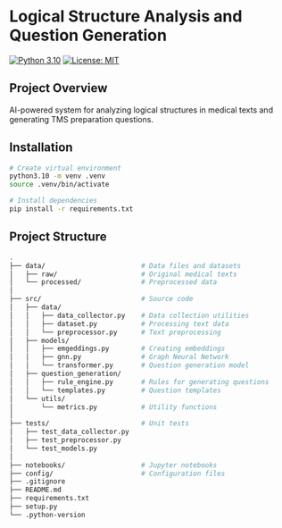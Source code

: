 # Logical Structure Analysis and Question Generation

[![Python 3.10](https://img.shields.io/badge/python-3.10-blue.svg)](https://www.python.org/downloads/release/python-3100/)
[![License: MIT](https://img.shields.io/badge/License-MIT-yellow.svg)](https://opensource.org/licenses/MIT)

## Project Overview
AI-powered system for analyzing logical structures in medical texts and generating TMS preparation questions.

## Installation
```bash
# Create virtual environment
python3.10 -m venv .venv
source .venv/bin/activate

# Install dependencies
pip install -r requirements.txt
```
## Project Structure
```bash
.
├── data/                        # Data files and datasets
│   ├── raw/                     # Original medical texts
│   └── processed/               # Preprocessed data
│
├── src/                         # Source code
│   ├── data/              
│   │   ├── data_collector.py    # Data collection utilities
│   │   ├── dataset.py           # Processing text data
│   │   └── preprocessor.py      # Text preprocessing
│   ├── models/  
│   │   ├── emgeddings.py        # Creating embeddings          
│   │   ├── gnn.py               # Graph Neural Network
│   │   └── transformer.py       # Question generation model
│   ├── question_generation/  
│   │   ├── rule_engine.py       # Rules for generating questions       
│   │   └── templates.py         # Question templates
│   └── utils/             
│       └── metrics.py           # Utility functions
│
├── tests/                       # Unit tests
│   ├── test_data_collector.py
│   ├── test_preprocessor.py
│   └── test_models.py
│
├── notebooks/                   # Jupyter notebooks
├── config/                      # Configuration files
├── .gitignore
├── README.md
├── requirements.txt
├── setup.py
└── .python-version
```